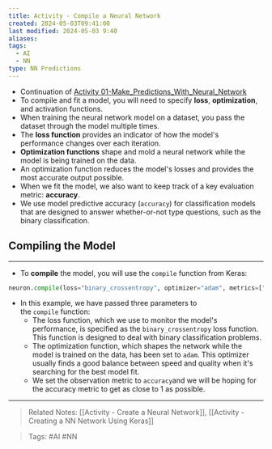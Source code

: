 ```yaml
---
title: Activity - Compile a Neural Network
created: 2024-05-03T09:41:00
last modified: 2024-05-03 9:40
aliases: 
tags:
  - AI
  - NN
type: NN Predictions
---
```

- Continuation of [Activity 01-Make_Predictions_With_Neural_Network](file:///C:/Users/anghe/Documents/Work/mbc-ai/06-Neural-Networks/demos/01-Make_Predictions_With_Neural_Network)
- To compile and fit a model, you will need to specify **loss**, **optimization**, and activation functions.
- When training the neural network model on a dataset, you pass the dataset through the model multiple times.
- The **loss function** provides an indicator of how the model's performance changes over each iteration.
- **Optimization functions** shape and mold a neural network while the model is being trained on the data.
- An optimization function reduces the model's losses and provides the most accurate output possible.
- When we fit the model, we also want to keep track of a key evaluation metric: **accuracy**.
- We use model predictive accuracy (`accuracy`) for classification models that are designed to answer whether-or-not type questions, such as the binary classification.
## Compiling the Model
---
- To **compile** the model, you will use the `compile` function from Keras:
```python
neuron.compile(loss="binary_crossentropy", optimizer="adam", metrics=["accuracy"])
```
- In this example, we have passed three parameters to the `compile` function:
	- The loss function, which we use to monitor the model's performance, is specified as the `binary_crossentropy` loss function. This function is designed to deal with binary classification problems.
	- The optimization function, which shapes the network while the model is trained on the data, has been set to `adam`. This optimizer usually finds a good balance between speed and quality when it's searching for the best model fit.
	- We set the observation metric to `accuracy`and we will be hoping for the accuracy metric to get as close to 1 as possible.
---
>Related Notes: [[Activity - Create a Neural Network]], [[Activity - Creating a NN Network Using Keras]]

>Tags: #AI #NN 
